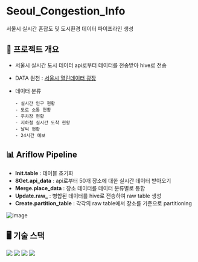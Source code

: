 # Seoul_Congestion_Info
서울시 실시간 혼잡도 및 도시환경 데이터 파이프라인 생성

## 🔎 프로젝트 개요 
- 서울시 실시간 도시 데이터 api로부터 데이터를 전송받아 hive로 전송
- DATA 원천 : [서울시 열린데이터 광장](https://data.seoul.go.kr/dataList/OA-21285/A/1/datasetView.do)
- 데이터 분류

  ```
  - 실시간 인구 현황
  - 도로 소통 현황
  - 주차장 현황
  - 지하철 실시간 도착 현황
  - 날씨 현황
  - 24시간 예보
## 📊 Ariflow Pipeline

- **Init.table** : 테이블 초기화
- **8Get.api_data** : api로부터 50개 장소에 대한 실시간 데이터 받아오기
- **Merge.place_data** : 장소 데이터를 데이터 분류별로 통합
- **Update.raw_** : 병합된 데이터를 hive로 전송하여 raw table 생성
- **Create.partition_table** : 각각의 raw table에서 장소를 기준으로 partitioning

![image](https://github.com/soobeen-byul/Seoul_Congestion_Info/assets/95599133/87c20d6c-0a15-43c1-9a5c-42646141a344)


## 🖥 기술 스택

<img src="https://img.shields.io/badge/Python-3776AB?style=for-the-badge&logo=Python&logoColor=white"> <img src="https://img.shields.io/badge/Apache%20Airflow-017CEE?style=for-the-badge&logo=Apache%20Airflow&logoColor=white"> <img src="https://img.shields.io/badge/Apache%20Hadoop-66CCFF?style=for-the-badge&logo=Apache%20Hadoop&logoColor=white"> <img src="https://img.shields.io/badge/Apache%20Hive-FDEE21?style=for-the-badge&logo=Apache%20Hive&logoColor=white">
